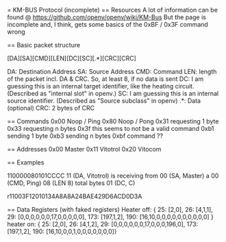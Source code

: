 = KM-BUS Protocol (incomplete)
== Resources
A lot of information can be found @ https://github.com/openv/openv/wiki/KM-Bus
But the page is incomplete and, I think, gets some basics of the 0xBF / 0x3F command wrong

== Basic packet structure

[DA][SA][CMD][LEN][DC][SC][.*][CRC][CRC]

DA: Destination Address
SA: Source Address
CMD: Command
LEN: length of the packet incl. DA & CRC. So, at least 8, if no data is sent
DC: I am guessing this is an internal target identifier, like the heating circuit. (Described as "internal slot" in openv.)
SC: I am guessing this is an internal source identifier. (Described as "Source subclass" in openv)
.*: Data (optional)
CRC: 2 bytes of CRC

== Commands
0x00 Noop / Ping
0x80 Noop / Pong
0x31 requesting 1 byte
0x33 requesting n bytes
0x3f this seems to not be a valid command
0xb1 sending 1 byte
0xb3 sending n bytes
0xbf command ??

== Addresses
0x00 Master
0x11 Vitotrol
0x20 Vitocom

== Examples

110000080101CCCC
11 (DA, Vitotrol) is receiving from
00 (SA, Master) a
00 (CMD, Ping)
08 (LEN 8) total bytes
01 (DC, C)

r11003F12010134A8A8A24BAE429D6ACD0D3A


== Data
Registers (with faked registers)
Heater off:
{
25: [2,0],
26: [4,1,1],
29: [0,0,0,0,0,0,17,0,0,0,0,0],
173: [197,1,2],
190: [16,10,0,0,0,0,0,0,0,0,0,0]
}
heater on:
{
25: [2,0],
26: [4,1,2],
29: [0,0,0,0,0,0,17,0,0,0,196,0],
173: [197,1,2],
190: [16,10,0,0,1,0,0,0,0,0,0,0]}